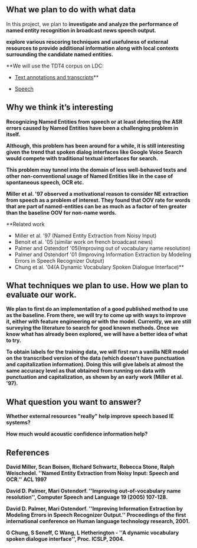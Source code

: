 ## What we plan to do with what data ##

In this project, we plan to
**investigate and analyze the performance of named entity recognition in broadcast news speech output.**

**explore various rescoring techniques and usefulness of external resources to provide additional information along with local contexts surrounding the candidate named entities.**


**We will use the TDT4 corpus on LDC:
  * [Text annotations and transcripts](http://www.ldc.upenn.edu/Catalog/CatalogEntry.jsp?catalogId=LDC2005T16)**

  * [Speech](http://www.ldc.upenn.edu/Catalog/CatalogEntry.jsp?catalogId=LDC2005S11)

## Why we think it’s interesting ##

**Recognizing Named Entities from speech or at least detecting the ASR errors caused by Named Entities have been a challenging problem in itself.**

**Although, this problem has been around for a while, it is still interesting given the trend that spoken dialog interfaces like Google Voice Search would compete with traditional textual interfaces for search.**

**This problem may tunnel into the domain of less well-behaved texts and other non-conventional usage of Named Entities like in the case of spontaneous speech, OCR etc.**

**Miller et al. '97 observed a motivational reason to consider NE extraction from speech as a problem of interest.
They found that OOV rate for words that are part of named-entities can be as much as a factor of ten greater than the baseline OOV for non-name words.**


**Related work
  * Miller et al. '97 (Named Entity Extraction from Noisy Input)
  * Benoit et al. '05 (similar work on french broadcast news)
  * Palmer and Ostendorf '05(Improving out of vocabulary name resolution)
  * Palmer and Ostendorf '01 (Improving Information Extraction by Modeling Errors in Speech Recognizer Output)
  * Chung et al. '04(A Dynamic Vocabulary Spoken Dialogue Interface)**

## What techniques we plan to use. How we plan to evaluate our work. ##

**We plan to first do an implementation of a good published method to use as the baseline. From there, we will try to come up with ways to improve it, either with feature engineering or with the model. Currently, we are still surveying the literature to search for good known methods. Once we know what has already been explored, we will have a better idea of what to try.**

**To obtain labels for the training data, we will first run a vanilla NER model on the transcribed version of the data (which doesn't have punctuation and capitalization information). Doing this will give labels at almost the same accuracy level as that obtained from running on data with punctuation and capitalization, as shown by an early work (Miller et al. '97).**


## What question you want to answer? ##
**Whether external resources "really" help improve speech based IE systems?**

**How much would acoustic confidence information help?**

## References ##
**David Miller, Scan Boisen, Richard Schwartz, Rebecca Stone, Ralph Weischedel. ''Named Entity Extraction from Noisy Input: Speech and OCR.'' ACL 1997**

**David D. Palmer, Mari Ostendorf. ''Improving out-of-vocabulary name resolution'', Computer Speech and Language 19 (2005) 107-128.**

**David D. Palmer, Mari Ostendorf. ''Improving Information Extraction by Modeling Errors in Speech Recognizer Output.'' Proceedings of the first international conference on Human language technology research, 2001.**

**G Chung, S Seneff, C Wang, L Hetherington - ''A dynamic vocabulary spoken dialogue interface'', Proc. ICSLP, 2004.**

